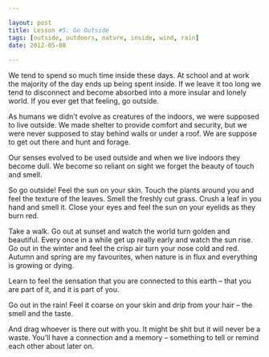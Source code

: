 ```yaml
---

layout: post
title: Lesson #5: Go Outside
tags: [outside, outdoors, nature, inside, wind, rain]
date: 2012-05-08
 
---
```


We tend to spend so much time inside these days. At school and at work the majority of the day ends up being spent inside. If we leave it too long we tend to disconnect and become absorbed into a more insular and lonely world. If you ever get that feeling, go outside.

As humans we didn’t evolve as creatures of the indoors, we were supposed to live outside. We made shelter to provide comfort and security, but we were never supposed to stay behind walls or under a roof. We are suppose to get out there and hunt and forage.

Our senses evolved to be used outside and when we live indoors they become dull. We become so reliant on sight we forget the beauty of touch and smell.

So go outside! Feel the sun on your skin. Touch the plants around you and feel the texture of the leaves. Smell the freshly cut grass. Crush a leaf in you hand and smell it. Close your eyes and feel the sun on your eyelids as they burn red.

Take a walk. Go out at sunset and watch the world turn golden and beautiful. Every once in a while get up really early and watch the sun rise. Go out in the winter and feel the crisp air turn your nose cold and red. Autumn and spring are my favourites, when nature is in flux and everything is  growing or dying.

Learn to feel the sensation that you are connected to this earth – that you are part of it, and it is part of you.

Go out in the rain! Feel it coarse on your skin and drip from your hair – the smell and the taste.

And drag whoever is there out with you. It might be shit but it will never be a waste. You’ll have a connection and a memory – something to tell or remind each other about later on.